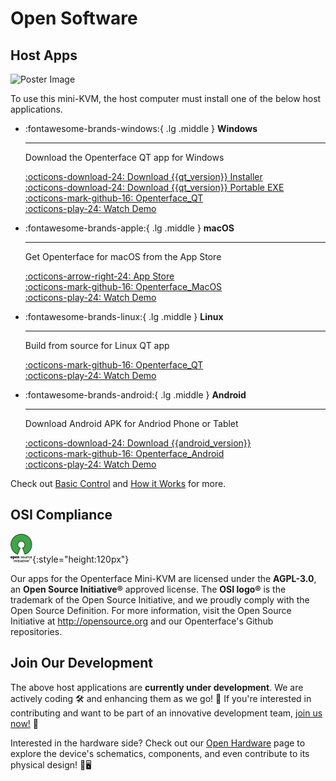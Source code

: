 # Open Software

## Host Apps

<div class="container">
    <img src="/images/product/win_qt_app.jpg" alt="Poster Image" class="poster-image-shadow">
</div>

To use this mini-KVM, the host computer must install one of the below host applications. 

<div class="grid cards" markdown>

-   :fontawesome-brands-windows:{ .lg .middle } __Windows__

    ---

    Download the Openterface QT app for Windows

    [:octicons-download-24: Download {{qt_version}} Installer](https://github.com/TechxArtisanStudio/Openterface_QT/releases/download/{{qt_version}}/openterfaceQT.windows.amd64.installer.zip)  <br>
    [:octicons-download-24: Download {{qt_version}} Portable EXE](https://github.com/TechxArtisanStudio/Openterface_QT/releases/download/{{qt_version}}/openterfaceQT.windows.amd64.portable.zip)  <br>
    [:octicons-mark-github-16: Openterface_QT](https://github.com/TechxArtisanStudio/Openterface_QT)  <br>
    [:octicons-play-24: Watch Demo](https://youtu.be/ERzpGtRvP2o?si=e9k402f0nxsD8o2j)

-   :fontawesome-brands-apple:{ .lg .middle } __macOS__

    ---

    Get Openterface for macOS from the App Store

    [:octicons-arrow-right-24: App Store](http://appstore.com/mac/openterface) <br>
    [:octicons-mark-github-16: Openterface_MacOS](https://github.com/TechxArtisanStudio/Openterface_MacOS)  <br>
    [:octicons-play-24: Watch Demo](https://youtu.be/m7OpUem0zqY?si=tclfl0Jl77tmE6_e)

-   :fontawesome-brands-linux:{ .lg .middle } __Linux__

    ---

    Build from source for Linux QT app

    [:octicons-mark-github-16: Openterface_QT](https://github.com/TechxArtisanStudio/Openterface_QT)  <br>
    [:octicons-play-24: Watch Demo](https://youtu.be/_ScpI6TC0Pk?si=FSg7A2zmST8QbFec)

-   :fontawesome-brands-android:{ .lg .middle } __Android__

    ---

    Download Android APK for Andriod Phone or Tablet

    [:octicons-download-24: Download {{android_version}}](https://github.com/TechxArtisanStudio/Openterface_Android/releases/download/{{android_version}}/OpenterfaceAndroid.apk)  <br>
    [:octicons-mark-github-16: Openterface_Android](https://github.com/TechxArtisanStudio/Openterface_Android)  <br>
    [:octicons-play-24: Watch Demo](https://x.com/TechxArtisan/status/1825460088922071398)

</div>

Check out [Basic Control](/basic) and [How it Works](/how-it-works) for more.

## OSI Compliance

![Open Source Initiative®](images/trademark/open-source-initiative.svg){:style="height:120px"}

Our apps for the Openterface Mini-KVM are licensed under the **AGPL-3.0**, an **Open Source Initiative®** approved license. The **OSI logo®** is the trademark of the Open Source Initiative, and we proudly comply with the Open Source Definition. For more information, visit the Open Source Initiative at http://opensource.org and our Openterface's Github repositories.

## Join Our Development

The above host applications are **currently under development**. We are actively coding 🛠️ and enhancing them as we go! 💪 If you're interested in contributing and want to be part of an innovative development team, [join us now!](mailto:info@techxartisan.com) 🚀

Interested in the hardware side? Check out our [Open Hardware](/open-hardware) page to explore the device's schematics, components, and even contribute to its physical design! 🔧🖥️